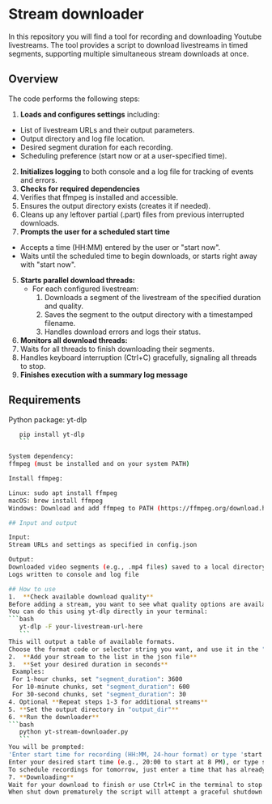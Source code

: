 # Stream downloader

In this repository you will find a tool for recording and downloading Youtube livestreams. 
The tool provides a script to download livestreams in timed segments, supporting multiple simultaneous stream downloads at once.

## Overview

The code performs the following steps:
1.  **Loads and configures settings** including:
   - List of livestream URLs and their output parameters.
   - Output directory and log file location.
   - Desired segment duration for each recording.
   - Scheduling preference (start now or at a user-specified time).
2.  **Initializes logging** to both console and a log file for tracking of events and errors.
3.  **Checks for required dependencies**
   1. Verifies that ffmpeg is installed and accessible.
   2. Ensures the output directory exists (creates it if needed).
   3. Cleans up any leftover partial (.part) files from previous interrupted downloads.
4.  **Prompts the user for a scheduled start time**
   - Accepts a time (HH:MM) entered by the user or "start now".
   - Waits until the scheduled time to begin downloads, or starts right away with "start now".
5.  **Starts parallel download threads:**
    * For each configured livestream:
       1. Downloads a segment of the livestream of the specified duration and quality.
       2. Saves the segment to the output directory with a timestamped filename.
       3. Handles download errors and logs their status.
6.  **Monitors all download threads:** 
   1. Waits for all threads to finish downloading their segments.
   2. Handles keyboard interruption (Ctrl+C) gracefully, signaling all threads to stop.
7.  **Finishes execution with a summary log message** 

## Requirements

Python package: 
yt-dlp

   ```bash
      pip install yt-dlp
      ``` 

System dependency:
ffmpeg (must be installed and on your system PATH)

Install ffmpeg:

Linux: sudo apt install ffmpeg
macOS: brew install ffmpeg
Windows: Download and add ffmpeg to PATH (https://ffmpeg.org/download.html)

## Input and output

Input:
Stream URLs and settings as specified in config.json

Output:
Downloaded video segments (e.g., .mp4 files) saved to a local directory
Logs written to console and log file

## How to use 
1.  **Check available download quality** 
   Before adding a stream, you want to see what quality options are available for your chosen livestream URL.
   You can do this using yt-dlp directly in your terminal:
   ```bash
      yt-dlp -F your-livestream-url-here
      ```
   This will output a table of available formats. 
   Choose the format code or selector string you want, and use it in the "quality" field in the config.
2.  **Add your stream to the list in the json file**
3.  **Set your desired duration in seconds**
    Examples: 
    For 1-hour chunks, set "segment_duration": 3600
    For 10-minute chunks, set "segment_duration": 600
    For 30-second chunks, set "segment_duration": 30
4. Optional **Repeat steps 1-3 for additional streams**
5. **Set the output directory in "output_dir"**
6. **Run the downloader**
   ```bash
      python yt-stream-downloader.py
      ```
  You will be prompted:
  'Enter start time for recording (HH:MM, 24-hour format) or type 'start now' to begin immediately:'
  Enter your desired start time (e.g., 20:00 to start at 8 PM), or type start now to begin immediately.
  To schedule recordings for tomorrow, just enter a time that has already passed today; the script will wait until that time tomorrow.
7. **Downloading**
   Wait for your download to finish or use Ctrl+C in the terminal to stop the downloader prematurely.
   When shut down prematurely the script will attempt a graceful shutdown and save any in-progress segments.
